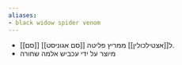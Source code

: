 ```yaml
---
aliases:
- black widow spider venom
---
```

- [[סם]] [[סם אגוניסט]] ל[[אצטילכולין]] ממריץ פליטה.
- מיוצר על ידי עכביש אלמה שחורה